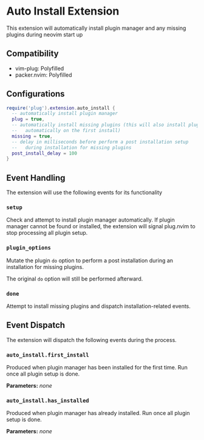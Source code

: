# Auto Install Extension

This extension will automatically install plugin manager and any missing
plugins during neovim start up

## Compatibility

- vim-plug: Polyfilled
- packer.nvim: Polyfilled

## Configurations

```lua
require('plug').extension.auto_install {
  -- automatically install plugin manager
  plug = true,
  -- automatically install missing plugins (this will also install plugins
  --   automatically on the first install)
  missing = true,
  -- delay in milliseconds before perform a post installation setup
  --   during installation for missing plugins
  post_install_delay = 100
}
```

## Event Handling

The extension will use the following events for its functionality

### `setup`

Check and attempt to install plugin manager automatically. If plugin manager
cannot be found or installed, the extension will signal plug.nvim to stop
processing all plugin setup.

### `plugin_options`

Mutate the plugin `do` option to perform a post installation during an
installation for missing plugins.

The original `do` option will still be performed afterward.

### `done`

Attempt to install missing plugins and dispatch installation-related events.

## Event Dispatch

The extension will dispatch the following events during the process.

### `auto_install.first_install`

Produced when plugin manager has been installed for the first time. Run once all
plugin setup is done.

**Parameters:** _none_

### `auto_install.has_installed`

Produced when plugin manager has already installed. Run once all plugin setup is
done.

**Parameters:** _none_
